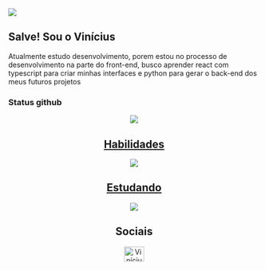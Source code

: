 <img src="https://bg-so-1.zippyimage.com/2023/12/23/bd20f588d5b954d34784519a3a33d84f.png">
<h2>Salve! Sou o Vinícius</h2>
<p>
  Atualmente estudo desenvolvimento, porem estou no processo de desenvolvimento na parte do front-end, busco aprender react com typescript para criar minhas interfaces e python para gerar o back-end dos meus futuros projetos
</p>

### Status github
<div align="center">
  <img src="https://github-readme-stats.vercel.app/api?username=ViniciusGGabriel&theme=dark&hide_border=false&include_all_commits=false&count_private=false"/>
  <a href="https://skillicons.dev">
    <h2>Habilidades</h2>
    <img src="https://skillicons.dev/icons?i=html,css,js,ts,sass,tailwind,bootstrap,git,github&theme=dark&perline=9" />
    <h2>Estudando</h2>
    <img src="https://skillicons.dev/icons?i=react,next,astro,nodejs,nest,mysql&theme=dark&perline=9" />
  </a>
</div>

 
<div align="center">
  <h2>Sociais</h2>
  <a href="https://www.linkedin.com/in/vin%C3%ADcius-gabriel-pereira-leit%C3%A3o/" target="blank"><img align="center" src="https://raw.githubusercontent.com/rahuldkjain/github-profile-readme-generator/master/src/images/icons/Social/linked-in-alt.svg" alt="Vinícius" height="30" width="40" /></a>
</div>
